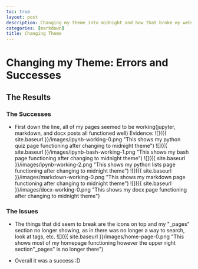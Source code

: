 ```yaml
---
toc: true
layout: post
description: Changing my theme into midnight and how that broke my website.
categories: [markdown]
title: Changing Theme
---
```


# Changing my Theme: Errors and Successes

## The Results

### The Successes

- First down the line, all of my pages seemed to be working(jupyter, markdown, and docx posts all functioned well)
Evidence:
![]({{ site.baseurl }}/images/ipynb-working-0.png "This shows my python quiz page functioning after changing to midnight theme")
![]({{ site.baseurl }}/images/ipynb-bash-working-1.png "This shows my bash page functioning after changing to midnight theme")
![]({{ site.baseurl }}/images/ipynb-working-2.png "This shows my python lists page functioning after changing to midnight theme")
![]({{ site.baseurl }}/images/markdown-working-0.png "This shows my markdown page functioning after changing to midnight theme")
![]({{ site.baseurl }}/images/docx-working-0.png "This shows my docx page functioning after changing to midnight theme")

### The Issues

- The things that did seem to break are the icons on top and my "_pages" section no longer showing, as in there was no longer a way to search, look at tags, etc.
![]({{ site.baseurl }}/images/home-page-0.png "This shows most of my homepage functioning however the upper right section"_pages" is no longer there")

- Overall it was a success :D

